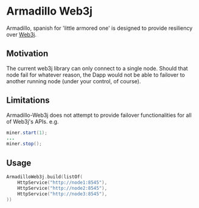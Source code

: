 # Armadillo Web3j
Armadillo, spanish for 'little armored one' is designed to provide resiliency over [Web3j](https://github.com/web3j/web3j). 

## Motivation
The current web3j library can only connect to a single node. Should that node fail for whatever
reason, the Dapp would not be able to failover to another running node (under your control, of course).

## Limitations
Armadillo-Web3j does not attempt to provide failover functionalities for all of Web3j's APIs. e.g. 

```java
miner.start(1);
...
miner.stop();
```

## Usage

```kotlin
ArmadilloWeb3j.build(listOf(
    HttpService("http://node1:8545"),
    HttpService("http://node2:8545"),
    HttpService("http://node3:8545"),
))
```
